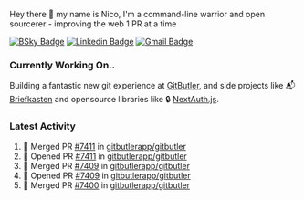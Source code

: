 
Hey there 👋 my name is Nico, I'm a command-line warrior and open sourcerer - improving the web 1 PR at a time

[![BSky Badge](https://img.shields.io/badge/-%20%40ndo.dev%20-%200285FF?style=flat-square&logo=bluesky&color=%23161e27)](https://bsky.app/profile/ndo.dev) [![Linkedin Badge](https://img.shields.io/badge/-ndom91-blue?style=flat-square&logo=Linkedin&logoColor=white&link=https://www.linkedin.com/in/ndom91/)](https://www.linkedin.com/in/ndom91/) [![Gmail Badge](https://img.shields.io/badge/-yo@ndo.dev-c14438?style=flat-square&logo=mail.ru&logoColor=white&link=mailto:yo@ndo.dev)](mailto:yo@ndo.dev)

### Currently Working On..

Building a fantastic new git experience at [GitButler](https://github.com/gitbutlerapp), and side projects like 📬 [Briefkasten](https://briefkastenhq.com) and opensource libraries like 🔒 [NextAuth.js](https://github.com/nextauthjs/next-auth).

<!--START_SECTION_PROFILE_VIEWS:readme-info-->
<!--END_SECTION_PROFILE_VIEWS:readme-info-->

<!--START_SECTION_DAILY_COMMIT:readme-info-->
<!--END_SECTION_DAILY_COMMIT:readme-info-->

<!--START_SECTION_WEEKLY_COMMIT:readme-info-->
<!--END_SECTION_WEEKLY_COMMIT:readme-info-->

### Latest Activity

<!--START_SECTION:activity-->
1. 🎉 Merged PR [#7411](https://github.com/gitbutlerapp/gitbutler/pull/7411) in [gitbutlerapp/gitbutler](https://github.com/gitbutlerapp/gitbutler)
2. 💪 Opened PR [#7411](https://github.com/gitbutlerapp/gitbutler/pull/7411) in [gitbutlerapp/gitbutler](https://github.com/gitbutlerapp/gitbutler)
3. 🎉 Merged PR [#7409](https://github.com/gitbutlerapp/gitbutler/pull/7409) in [gitbutlerapp/gitbutler](https://github.com/gitbutlerapp/gitbutler)
4. 💪 Opened PR [#7409](https://github.com/gitbutlerapp/gitbutler/pull/7409) in [gitbutlerapp/gitbutler](https://github.com/gitbutlerapp/gitbutler)
5. 🎉 Merged PR [#7400](https://github.com/gitbutlerapp/gitbutler/pull/7400) in [gitbutlerapp/gitbutler](https://github.com/gitbutlerapp/gitbutler)
<!--END_SECTION:activity-->
